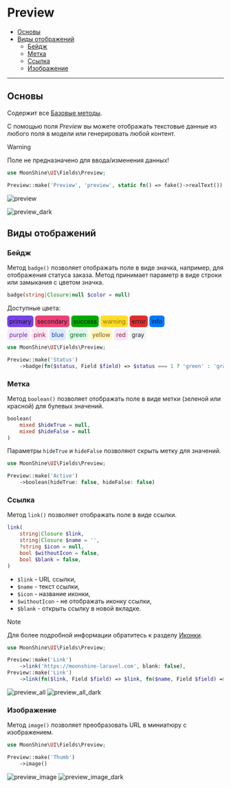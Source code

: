 # Preview

- [Основы](#basics)
- [Виды отображений](#view-methods)
  - [Бейдж](#badge)
  - [Метка](#boolean)
  - [Ссылка](#link)
  - [Изображение](#image)

---

<a name="basics"></a>
## Основы

Содержит все [Базовые методы](/docs/{{version}}/fields/basic-methods).

С помощью поля *Preview* вы можете отображать текстовые данные из любого поля в модели или генерировать любой контент.

> [!WARNING]
> Поле не предназначено для ввода/изменения данных!

```php
use MoonShine\UI\Fields\Preview;

Preview::make('Preview', 'preview', static fn() => fake()->realText())
```

![preview](https://raw.githubusercontent.com/moonshine-software/doc/3.x/resources/screenshots/preview.png)

![preview_dark](https://raw.githubusercontent.com/moonshine-software/doc/3.x/resources/screenshots/preview_dark.png)

<a name="view-methods"></a>
## Виды отображений

<a name="badge"></a>
### Бейдж

Метод `badge()` позволяет отображать поле в виде значка, например, для отображения статуса заказа. Метод принимает параметр в виде строки или замыкания с цветом значка.

```php
badge(string|Closure|null $color = null)
```

Доступные цвета:

<span style="background-color: #7843e9; padding: 5px; border-radius: 0.375rem">primary</span> <span style="background-color: #ec4176; padding: 5px; border-radius: 0.375rem">secondary</span> <span style="background-color: #00aa00; padding: 5px; border-radius: 0.375rem">success</span> <span style="background-color: #ffdc2a; padding: 5px; border-radius: 0.375rem; color: rgb(139 116 0 / 1);">warning</span> <span style="background-color: #e02d2d; padding: 5px; border-radius: 0.375rem">error</span> <span style="background-color: #0079ff; padding: 5px; border-radius: 0.375rem">info</span>

<span style="background-color: rgb(243 232 255 / 1); color: rgb(107 33 168 / 1); padding: 5px; border-radius: 0.375rem">purple</span>
<span style="background-color: rgb(252 231 243 / 1); color: rgb(157 23 77 / 1); padding: 5px; border-radius: 0.375rem">pink</span>
<span style="background-color: rgb(219 234 254 / 1); color: rgb(30 64 175 / 1); padding: 5px; border-radius: 0.375rem">blue</span>
<span style="background-color: rgb(220 252 231 / 1); color: rgb(22 101 52 / 1); padding: 5px; border-radius: 0.375rem">green</span>
<span style="background-color: rgb(254 249 195 / 1); color: rgb(133 77 14 / 1); padding: 5px; border-radius: 0.375rem">yellow</span>
<span style="background-color: rgb(243 232 255 / 1); color: rgb(153 27 27 / 1); padding: 5px; border-radius: 0.375rem">red</span>
<span style="background-color: rgb(243 244 246 / 1); color: rgb(31 41 55 / 1); padding: 5px; border-radius: 0.375rem">gray</span>

```php
use MoonShine\UI\Fields\Preview;

Preview::make('Status')
    ->badge(fn($status, Field $field) => $status === 1 ? 'green' : 'gray')
```

<a name="boolean"></a>
### Метка

Метод `boolean()` позволяет отображать поле в виде метки (зеленой или красной) для булевых значений.

```php
boolean(
    mixed $hideTrue = null,
    mixed $hideFalse = null
)
```

Параметры `hideTrue` и `hideFalse` позволяют скрыть метку для значений.

```php
use MoonShine\UI\Fields\Preview;

Preview::make('Active')
    ->boolean(hideTrue: false, hideFalse: false)
```

<a name="link"></a>
### Ссылка

Метод `link()` позволяет отображать поле в виде ссылки.

```php
link(
    string|Closure $link,
    string|Closure $name = '',
    ?string $icon = null,
    bool $withoutIcon = false,
    bool $blank = false,
)
```

- `$link` - URL ссылки,
- `$name` - текст ссылки,
- `$icon` - название иконки,
- `$withoutIcon` - не отображать иконку ссылки,
- `$blank` - открыть ссылку в новой вкладке.

> [!NOTE]
> Для более подробной информации обратитесь к разделу [Иконки](/docs/{{version}}/icons).

```php
use MoonShine\UI\Fields\Preview;

Preview::make('Link')
    ->link('https://moonshine-laravel.com', blank: false),
Preview::make('Link')
    ->link(fn($link, Field $field) => $link, fn($name, Field $field) => 'Go')
```

![preview_all](https://raw.githubusercontent.com/moonshine-software/doc/3.x/resources/screenshots/preview_all.png)
![preview_all_dark](https://raw.githubusercontent.com/moonshine-software/doc/3.x/resources/screenshots/preview_all_dark.png)

<a name="image"></a>
### Изображение

Метод `image()` позволяет преобразовать URL в миниатюру с изображением.

```php
use MoonShine\UI\Fields\Preview;

Preview::make('Thumb')
    ->image()
```

![preview_image](https://raw.githubusercontent.com/moonshine-software/doc/3.x/resources/screenshots/preview_image.png)
![preview_image_dark](https://raw.githubusercontent.com/moonshine-software/doc/3.x/resources/screenshots/preview_image_dark.png)